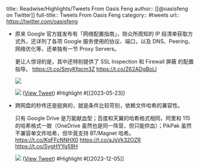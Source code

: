 title:: Readwise/Highlights/Tweets From Oasis Feng
author:: [[@oasisfeng on Twitter]]
full-title:: Tweets From Oasis Feng
category:: #tweets
url:: https://twitter.com/oasisfeng

- 原来 Google 官方就发布有「网络配置指南」，除众所周知的 IP 段清单获取方式外，还详列了各项 Google 服务使用的协议、端口，以及 DNS、Peering、网络优化等，还单独有一节 Proxy Servers。
  
  更让人惊讶的是，其中还特别提供了 SSL Inspection 和 Firewall 屏蔽 的配置指导。
  https://t.co/SmyKfqcm3Z https://t.co/Z62ADgBoLI
  
  ![](https://pbs.twimg.com/media/FwzIoEkXgAAGIjo.jpg)
  
  ![](https://pbs.twimg.com/media/FwzIz4LX0AIDpGv.jpg) ([View Tweet](https://twitter.com/oasisfeng/status/1660923333569912832)) #Highlight #[[2023-05-23]]
- 跨网盘的秒传还是挺爽的，就是条件比较苛刻，依赖文件哈希的兼容性。
  
  只有 Google Drive 是万能献血型；百度和天翼的哈希格式相同，阿里和 115 的哈希格式一致（OneDrive 虽然也是同一阵营，但只能供血）；PikPak 虽然不兼容单文件哈希，但毕竟支持 BT/Magnet 哈希。
  https://t.co/KqFFcNNHX0 https://t.co/aJsVk32OZR https://t.co/SygHYYg59H
  
  ![](https://pbs.twimg.com/media/GAfK5XGbcAAQHoy.jpg) ([View Tweet](https://twitter.com/oasisfeng/status/1731575679152693388)) #Highlight #[[2023-12-05]]